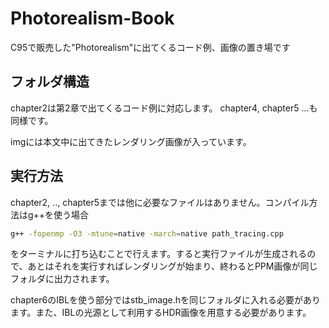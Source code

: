 # Photorealism-Book
C95で販売した"Photorealism"に出てくるコード例、画像の置き場です

## フォルダ構造
chapter2は第2章で出てくるコード例に対応します。
chapter4, chapter5 ...も同様です。

imgには本文中に出てきたレンダリング画像が入っています。

## 実行方法
chapter2, .., chapter5までは他に必要なファイルはありません。コンパイル方法はg\+\+を使う場合
```bash
g++ -fopenmp -O3 -mtune=native -march=native path_tracing.cpp
```
をターミナルに打ち込むことで行えます。すると実行ファイルが生成されるので、あとはそれを実行すればレンダリングが始まり、終わるとPPM画像が同じフォルダに出力されます。

chapter6のIBLを使う部分ではstb_image.hを同じフォルダに入れる必要があります。また、IBLの光源として利用するHDR画像を用意する必要があります。
